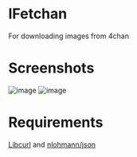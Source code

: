 # IFetchan
For downloading images from 4chan

# Screenshots
![image](https://user-images.githubusercontent.com/76534455/153684979-98096492-ae5a-448d-9ad1-67684ee447b7.png)
![image](https://user-images.githubusercontent.com/76534455/153685052-c0b15360-630b-4053-bfa3-7e51887ae20a.png)

# Requirements
[Libcurl](https://curl.se/libcurl/) and [nlohmann/json](https://github.com/nlohmann/json)
